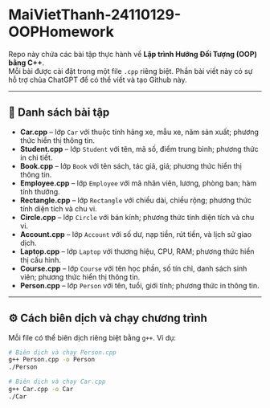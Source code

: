 # MaiVietThanh-24110129-OOPHomework

Repo này chứa các bài tập thực hành về **Lập trình Hướng Đối Tượng (OOP) bằng C++**.  
Mỗi bài được cài đặt trong một file `.cpp` riêng biệt.
Phần bài viết này có sự hỗ trợ chủa ChatGPT để có thể viết và tạo Github này.

---

## 📂 Danh sách bài tập
- **Car.cpp** – lớp `Car` với thuộc tính hãng xe, mẫu xe, năm sản xuất; phương thức hiển thị thông tin.  
- **Student.cpp** – lớp `Student` với tên, mã số, điểm trung bình; phương thức in chi tiết.  
- **Book.cpp** – lớp `Book` với tên sách, tác giả, giá; phương thức hiển thị thông tin.  
- **Employee.cpp** – lớp `Employee` với mã nhân viên, lương, phòng ban; hàm tính thưởng.  
- **Rectangle.cpp** – lớp `Rectangle` với chiều dài, chiều rộng; phương thức tính diện tích và chu vi.  
- **Circle.cpp** – lớp `Circle` với bán kính; phương thức tính diện tích và chu vi.  
- **Account.cpp** – lớp `Account` với số dư, nạp tiền, rút tiền, và lịch sử giao dịch.  
- **Laptop.cpp** – lớp `Laptop` với thương hiệu, CPU, RAM; phương thức hiển thị cấu hình.  
- **Course.cpp** – lớp `Course` với tên học phần, số tín chỉ, danh sách sinh viên; phương thức hiển thị thông tin.  
- **Person.cpp** – lớp `Person` với tên, tuổi, giới tính; phương thức in thông tin.  

---

## ⚙️ Cách biên dịch và chạy chương trình

Mỗi file có thể biên dịch riêng biệt bằng `g++`. Ví dụ:

```bash
# Biên dịch và chạy Person.cpp
g++ Person.cpp -o Person
./Person

# Biên dịch và chạy Car.cpp
g++ Car.cpp -o Car
./Car

